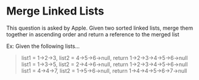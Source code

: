 # Merge Linked Lists

This question is asked by Apple. Given two sorted linked lists, merge them together in ascending order and return a reference to the merged list


Ex: Given the following lists...

> list1 = 1->2->3, list2 = 4->5->6->null, return 1->2->3->4->5->6->null<br>
> list1 = 1->3->5, list2 = 2->4->6->null, return 1->2->3->4->5->6->null<br>
> list1 = 4->4->7, list2 = 1->5->6->null, return 1->4->4->5->6->7->null
